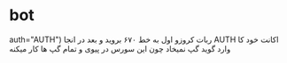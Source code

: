 # bot
auth="AUTH")
ربات کروزو اول به خط ۶۷۰ بروید و بعد در انجا AUTH  اکانت خود کا وارد گوید گپ نمیخاد چون این سورس در پیوی و تمام گپ ها کار میکنه 
